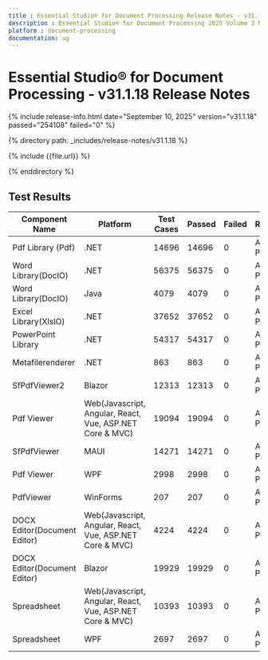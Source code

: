```yaml
---
title : Essential Studio® for Document Processing Release Notes - v31.1.18
description : Essential Studio® for Document Processing 2025 Volume 3 Main Release - Release Notes - v31.1.18
platform : document-processing
documentation: ug
---
```


# Essential Studio® for Document Processing - v31.1.18 Release Notes 

{% include release-info.html date="September 10, 2025"  version="v31.1.18"  passed="254108" failed="0"  %}

{% directory path: _includes/release-notes/v31.1.18 %}

{% include {{file.url}} %}

{% enddirectory %}

## Test Results
| Component Name               | Platform                                                 | Test Cases | Passed | Failed | Remarks    |
|------------------------------|----------------------------------------------------------|------------|--------|--------|------------|
| Pdf Library (Pdf)            | .NET                                                     | 14696      | 14696  | 0      | All Passed |
| Word Library(DocIO)          | .NET                                                     | 56375      | 56375  | 0      | All Passed |
| Word Library(DocIO)          | Java                                                     | 4079       | 4079   | 0      | All Passed |
| Excel Library(XlsIO)         | .NET                                                     | 37652      | 37652  | 0      | All Passed |
| PowerPoint Library           | .NET                                                     | 54317      | 54317  | 0      | All Passed |
| Metafilerenderer             | .NET                                                     | 863        | 863    | 0      | All Passed |
| SfPdfViewer2                 | Blazor                                                   | 12313      | 12313  | 0      | All Passed |
| Pdf Viewer                   | Web(Javascript, Angular, React, Vue, ASP.NET Core & MVC) | 19094      | 19094  | 0      | All Passed |
| SfPdfViewer                  | MAUI                                                     | 14271      | 14271  | 0      | All Passed |
| Pdf Viewer                   | WPF                                                      | 2998       | 2998   | 0      | All Passed |
| PdfViewer                    | WinForms                                                 | 207        | 207    | 0      | All Passed |
| DOCX Editor(Document Editor) | Web(Javascript, Angular, React, Vue, ASP.NET Core & MVC) | 4224       | 4224   | 0      | All Passed |
| DOCX Editor(Document Editor) | Blazor                                                   | 19929      | 19929  | 0      | All Passed |
| Spreadsheet                  | Web(Javascript, Angular, React, Vue, ASP.NET Core & MVC) | 10393      | 10393  | 0      | All Passed |
| Spreadsheet                  | WPF                                                      | 2697       | 2697   | 0      | All Passed |